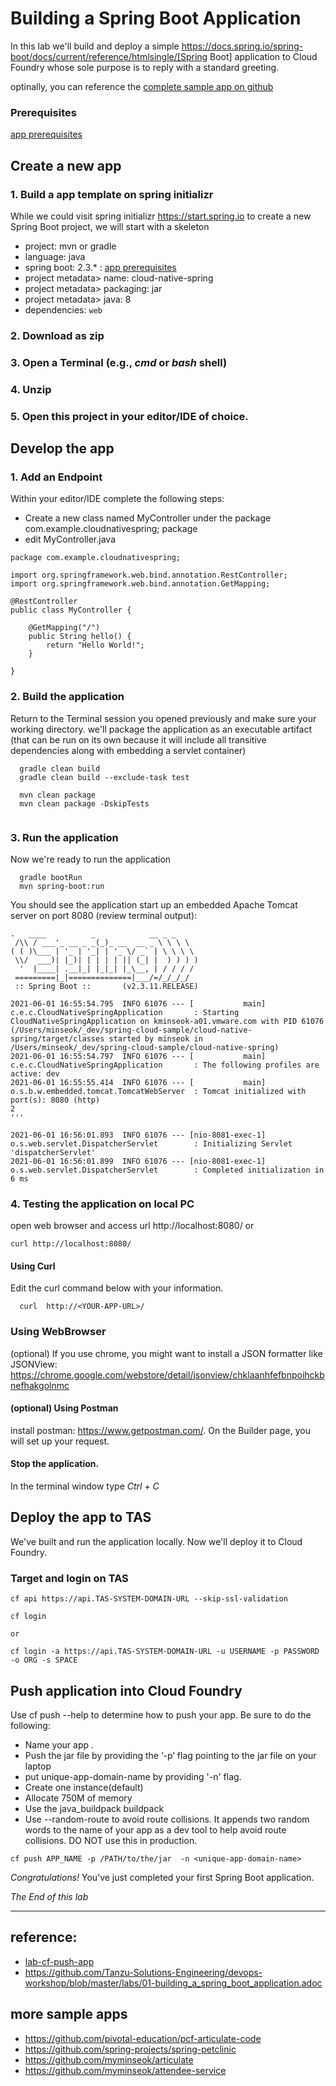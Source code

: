# Building a Spring Boot Application

In this lab we'll build and deploy a simple https://docs.spring.io/spring-boot/docs/current/reference/htmlsingle/[Spring Boot] application to Cloud Foundry whose sole purpose is to reply with a standard greeting.

optinally, you can reference the [complete sample app on github](https://github.com/myminseok/spring-cloud-sample/tree/master/lab-building-spring-boot-app/complete/cloud-native-spring)

### Prerequisites
[app prerequisites](lab-prerequisites-app.md)

## Create a new app

### 1. Build a app template on spring initializr 
While we could visit spring initializr https://start.spring.io to create a new Spring Boot project, we will start with a skeleton
- project: mvn or gradle
- language: java
- spring boot: 2.3.* : [app prerequisites](lab-prerequisites-app.md)
- project metadata> name: cloud-native-spring
- project metadata> packaging: jar
- project metadata> java: 8
- dependencies: `web`

### 2. Download as zip 
### 3. Open a Terminal (e.g., _cmd_ or _bash_ shell)
### 4. Unzip 
### 5. Open this project in your editor/IDE of choice.

## Develop the app

### 1. Add an Endpoint
Within your editor/IDE complete the following steps:

- Create a new class named MyController under the package com.example.cloudnativespring;
 package
- edit MyController.java

```
package com.example.cloudnativespring;

import org.springframework.web.bind.annotation.RestController;
import org.springframework.web.bind.annotation.GetMapping;

@RestController
public class MyController {

    @GetMapping("/")
    public String hello() {
        return "Hello World!";
    }

}
```

### 2. Build the application
Return to the Terminal session you opened previously and make sure your working directory.  we'll package the application as an executable artifact (that can be run on its own because it will include all transitive dependencies along with embedding a servlet container)
```
  gradle clean build
  gradle clean build --exclude-task test

  mvn clean package
  mvn clean package -DskipTests
  
```

### 3. Run the application
Now we're ready to run the application
```
  gradle bootRun
  mvn spring-boot:run
```

You should see the application start up an embedded Apache Tomcat server on port 8080 (review terminal output):
```
.   ____          _            __ _ _
 /\\ / ___'_ __ _ _(_)_ __  __ _ \ \ \ \
( ( )\___ | '_ | '_| | '_ \/ _` | \ \ \ \
 \\/  ___)| |_)| | | | | || (_| |  ) ) ) )
  '  |____| .__|_| |_|_| |_\__, | / / / /
 =========|_|==============|___/=/_/_/_/
 :: Spring Boot ::       (v2.3.11.RELEASE)

2021-06-01 16:55:54.795  INFO 61076 --- [           main] c.e.c.CloudNativeSpringApplication       : Starting CloudNativeSpringApplication on kminseok-a01.vmware.com with PID 61076 (/Users/minseok/_dev/spring-cloud-sample/cloud-native-spring/target/classes started by minseok in /Users/minseok/_dev/spring-cloud-sample/cloud-native-spring)
2021-06-01 16:55:54.797  INFO 61076 --- [           main] c.e.c.CloudNativeSpringApplication       : The following profiles are active: dev
2021-06-01 16:55:55.414  INFO 61076 --- [           main] o.s.b.w.embedded.tomcat.TomcatWebServer  : Tomcat initialized with port(s): 8080 (http)
2
'''

2021-06-01 16:56:01.893  INFO 61076 --- [nio-8081-exec-1] o.s.web.servlet.DispatcherServlet        : Initializing Servlet 'dispatcherServlet'
2021-06-01 16:56:01.899  INFO 61076 --- [nio-8081-exec-1] o.s.web.servlet.DispatcherServlet        : Completed initialization in 6 ms

```

### 4. Testing the application on local PC
open web browser and access url http://localhost:8080/
or
```
curl http://localhost:8080/
```


#### Using Curl
Edit the curl command below with your information. 

```
  curl  http://<YOUR-APP-URL>/
```

### Using WebBrowser

(optional)  If you use chrome, you might want to install a JSON formatter like JSONView: https://chrome.google.com/webstore/detail/jsonview/chklaanhfefbnpoihckbnefhakgolnmc

#### (optional) Using Postman
install postman: https://www.getpostman.com/. On the Builder page, you will set up your request.


#### Stop the application. 
In the terminal window type *Ctrl + C*


## Deploy the app to TAS
We've built and run the application locally.  Now we'll deploy it to Cloud Foundry. 

### Target and login on TAS
```
cf api https://api.TAS-SYSTEM-DOMAIN-URL --skip-ssl-validation

cf login

or 

cf login -a https://api.TAS-SYSTEM-DOMAIN-URL -u USERNAME -p PASSWORD -o ORG -s SPACE
```

## Push application into Cloud Foundry
Use cf push --help to determine how to push your app. Be sure to do the following:
- Name your app .
- Push the jar file by providing the ‘-p’ flag pointing to the jar file on your laptop
- put unique-app-domain-name by providing '-n' flag. 
- Create one instance(default)
- Allocate 750M of memory
- Use the java_buildpack buildpack
- Use --random-route to avoid route collisions. It appends two random words to the name of your app as a dev tool to help avoid route collisions. DO NOT use this in production.

```
cf push APP_NAME -p /PATH/to/the/jar  -n <unique-app-domain-name>

```
*Congratulations!* You’ve just completed your first Spring Boot application.

*The End of this lab*

---

## reference: 
- [lab-cf-push-app](lab-cf-push-app.md)
- https://github.com/Tanzu-Solutions-Engineering/devops-workshop/blob/master/labs/01-building_a_spring_boot_application.adoc


## more sample apps
- https://github.com/pivotal-education/pcf-articulate-code
- https://github.com/spring-projects/spring-petclinic
- https://github.com/myminseok/articulate
- https://github.com/myminseok/attendee-service
